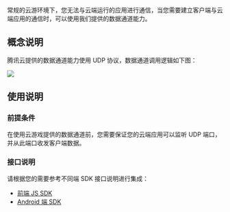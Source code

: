 常规的云游环境下，您无法与云端运行的应用进行通信，当您需要建立客户端与云端应用的通信时，可以使用我们提供的数据通道能力。

## 概念说明

腾讯云提供的数据通道能力使用 UDP 协议，数据通道调用逻辑如下图：

![](https://main.qcloudimg.com/raw/485d24adda72c16389bc4d6e467d6691.png)

## 使用说明

### 前提条件

在使用云游戏提供的数据通道前，您需要保证您的云端应用可以监听 UDP 端口，并从此端口收发客户端数据。

### 接口说明

请根据您的需要参考不同端 SDK 接口说明进行集成：

- [前端 JS SDK](https://cloud.tencent.com/document/product/1162/46134#tcgsdk.createcustomdatachannel(.7Bdestport.2Conmessage.7D) )
- [Android 端 SDK](https://cloud.tencent.com/document/product/1162/52326#.E6.95.B0.E6.8D.AE.E9.80.9A.E9.81.93.E4.BA.A4.E4.BA.92.E6.8E.A5.E5.8F.A3)
